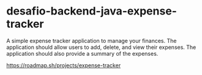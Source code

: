 # desafio-backend-java-expense-tracker
A simple expense tracker application to manage your finances. The application should allow users to add, delete, and view their expenses. The application should also provide a summary of the expenses.

https://roadmap.sh/projects/expense-tracker
